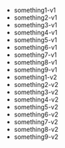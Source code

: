 - something1-v1
- something2-v1
- something3-v1
- something4-v1
- something5-v1
- something6-v1
- something7-v1
- something8-v1
- something9-v1
- something1-v2
- something2-v2
- something3-v2
- something4-v2
- something5-v2
- something6-v2
- something7-v2
- something8-v2
- something9-v2




